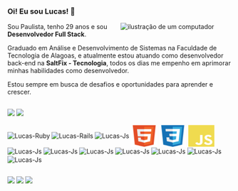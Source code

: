 ### Oi! Eu sou <strong>Lucas</strong>! 👋
<div>
<img src="https://raw.githubusercontent.com/MicaelliMedeiros/micaellimedeiros/master/image/computer-illustration.png" alt="ilustração de um computador" min-width="400px" max-width="250px" width="250px" align="right">

 <p align="left"> 
   Sou Paulista, tenho 29 anos e sou <strong>Desenvolvedor Full Stack</strong>.
   
   Graduado em Análise e Desenvolvimento de Sistemas na Faculdade de Tecnologia de Alagoas, e atualmente estou atuando como desenvolvedor back-end na <strong>SaltFix - Tecnologia</strong>, todos os dias me empenho em aprimorar minhas habilidades como desenvolvedor.
   
   Estou sempre em busca de desafios e oportunidades para aprender e crescer.
  <h2 align="left">
 </p>
</div>

<div>
 <img loading="lazy" height="180em" src="https://github-readme-stats.vercel.app/api?username=Lucas-SilvaGit&show_icons=true&theme=dark&include_all_commits=true&count_private=true"/>
 
 <img height="180em" src="https://github-readme-stats.vercel.app/api/top-langs/?username=Lucas-SilvaGit&layout=compact&langs_count=7&theme=dark"/>
</div> 

<div style="display: inline-block"><br>
  <img align="center" alt="Lucas-Ruby" height="50" width="60" src="https://cdn.jsdelivr.net/gh/devicons/devicon/icons/ruby/ruby-original.svg">
  <img align="center" alt="Lucas-Rails" height="50" width="60" src="https://cdn.jsdelivr.net/gh/devicons/devicon/icons/rails/rails-original-wordmark.svg">
  <img align="center" alt="Lucas-Js" height="50" width="60" src="https://cdn.jsdelivr.net/gh/devicons/devicon/icons/nodejs/nodejs-original.svg">
  <img align="center" alt="Lucas-HTML" height="50" width="60" src="https://raw.githubusercontent.com/devicons/devicon/master/icons/html5/html5-original.svg">
  <img align="center" alt="Lucas-CSS" height="50" width="60" src="https://raw.githubusercontent.com/devicons/devicon/master/icons/css3/css3-original.svg">
  <img align="center" alt="Lucas-Js" height="50" width="60" src="https://raw.githubusercontent.com/devicons/devicon/master/icons/javascript/javascript-plain.svg">
  <img align="center" alt="Lucas-Js" height="50" width="60" src="https://cdn.jsdelivr.net/gh/devicons/devicon/icons/react/react-original.svg">
  <img align="center" alt="Lucas-Js" height="50" width="60" src="https://cdn.jsdelivr.net/gh/devicons/devicon/icons/postgresql/postgresql-original.svg">
  <img align="center" alt="Lucas-Js" height="50" width="60" src="https://cdn.jsdelivr.net/gh/devicons/devicon/icons/mysql/mysql-original.svg">
  <img align="center" alt="Lucas-Js" height="50" width="60" src="https://cdn.jsdelivr.net/gh/devicons/devicon/icons/rspec/rspec-original.svg">
  <img align="center" alt="Lucas-Js" height="50" width="60" src="https://cdn.jsdelivr.net/gh/devicons/devicon/icons/bootstrap/bootstrap-original.svg">
  <img align="center" alt="Lucas-Js" height="50" width="60" src="https://cdn.jsdelivr.net/gh/devicons/devicon/icons/bitbucket/bitbucket-original.svg">
  <img align="center" alt="Lucas-Js" height="50" width="60" src="https://cdn.jsdelivr.net/gh/devicons/devicon/icons/docker/docker-plain.svg">  



</div>

##

<div>
  <a href="https://www.linkedin.com/in/lucas-silva-423239120" target="_blank"><img src="https://img.shields.io/badge/-LinkedIn-%230077B5?style=for-the-badge&logo=linkedin&logoColor=white" target="_blank"></a> 
  <a href = "mailto:lucasnba2324@gmail.com"><img src="https://img.shields.io/badge/-Gmail-%23333?style=for-the-badge&logo=gmail&logoColor=white" target="_blank"></a>
  <a href="https://instagram.com/lucas23_ofc" target="_blank"><img src="https://img.shields.io/badge/-Instagram-%23E4405F?style=for-the-badge&logo=instagram&logoColor=white" target="_blank"></a>
</div>
